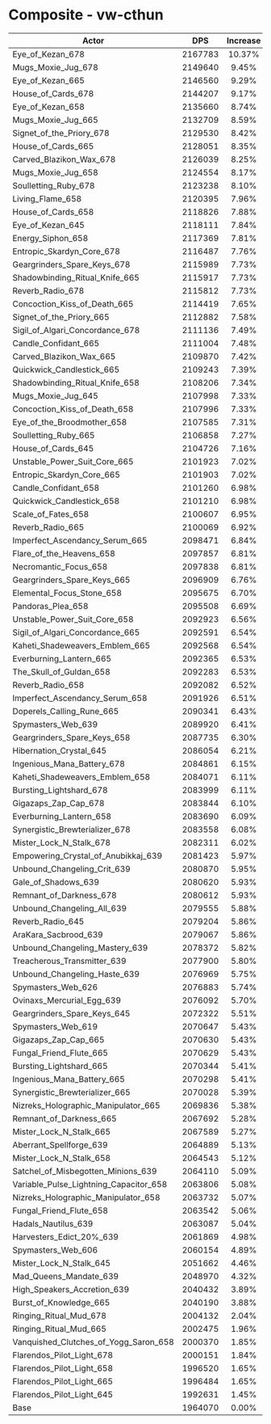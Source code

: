 # Composite - vw-cthun
| Actor | DPS | Increase |
|---|:---:|:---:|
|Eye_of_Kezan_678|2167783|10.37%|
|Mugs_Moxie_Jug_678|2149640|9.45%|
|Eye_of_Kezan_665|2146560|9.29%|
|House_of_Cards_678|2144207|9.17%|
|Eye_of_Kezan_658|2135660|8.74%|
|Mugs_Moxie_Jug_665|2132709|8.59%|
|Signet_of_the_Priory_678|2129530|8.42%|
|House_of_Cards_665|2128051|8.35%|
|Carved_Blazikon_Wax_678|2126039|8.25%|
|Mugs_Moxie_Jug_658|2124554|8.17%|
|Soulletting_Ruby_678|2123238|8.10%|
|Living_Flame_658|2120395|7.96%|
|House_of_Cards_658|2118826|7.88%|
|Eye_of_Kezan_645|2118111|7.84%|
|Energy_Siphon_658|2117369|7.81%|
|Entropic_Skardyn_Core_678|2116487|7.76%|
|Geargrinders_Spare_Keys_678|2115989|7.73%|
|Shadowbinding_Ritual_Knife_665|2115917|7.73%|
|Reverb_Radio_678|2115812|7.73%|
|Concoction_Kiss_of_Death_665|2114419|7.65%|
|Signet_of_the_Priory_665|2112882|7.58%|
|Sigil_of_Algari_Concordance_678|2111136|7.49%|
|Candle_Confidant_665|2111004|7.48%|
|Carved_Blazikon_Wax_665|2109870|7.42%|
|Quickwick_Candlestick_665|2109243|7.39%|
|Shadowbinding_Ritual_Knife_658|2108206|7.34%|
|Mugs_Moxie_Jug_645|2107998|7.33%|
|Concoction_Kiss_of_Death_658|2107996|7.33%|
|Eye_of_the_Broodmother_658|2107585|7.31%|
|Soulletting_Ruby_665|2106858|7.27%|
|House_of_Cards_645|2104726|7.16%|
|Unstable_Power_Suit_Core_665|2101923|7.02%|
|Entropic_Skardyn_Core_665|2101903|7.02%|
|Candle_Confidant_658|2101260|6.98%|
|Quickwick_Candlestick_658|2101210|6.98%|
|Scale_of_Fates_658|2100607|6.95%|
|Reverb_Radio_665|2100069|6.92%|
|Imperfect_Ascendancy_Serum_665|2098471|6.84%|
|Flare_of_the_Heavens_658|2097857|6.81%|
|Necromantic_Focus_658|2097838|6.81%|
|Geargrinders_Spare_Keys_665|2096909|6.76%|
|Elemental_Focus_Stone_658|2095675|6.70%|
|Pandoras_Plea_658|2095508|6.69%|
|Unstable_Power_Suit_Core_658|2092923|6.56%|
|Sigil_of_Algari_Concordance_665|2092591|6.54%|
|Kaheti_Shadeweavers_Emblem_665|2092568|6.54%|
|Everburning_Lantern_665|2092365|6.53%|
|The_Skull_of_Guldan_658|2092283|6.53%|
|Reverb_Radio_658|2092082|6.52%|
|Imperfect_Ascendancy_Serum_658|2091926|6.51%|
|Doperels_Calling_Rune_665|2090341|6.43%|
|Spymasters_Web_639|2089920|6.41%|
|Geargrinders_Spare_Keys_658|2087735|6.30%|
|Hibernation_Crystal_645|2086054|6.21%|
|Ingenious_Mana_Battery_678|2084861|6.15%|
|Kaheti_Shadeweavers_Emblem_658|2084071|6.11%|
|Bursting_Lightshard_678|2083999|6.11%|
|Gigazaps_Zap_Cap_678|2083844|6.10%|
|Everburning_Lantern_658|2083690|6.09%|
|Synergistic_Brewterializer_678|2083558|6.08%|
|Mister_Lock_N_Stalk_678|2082311|6.02%|
|Empowering_Crystal_of_Anubikkaj_639|2081423|5.97%|
|Unbound_Changeling_Crit_639|2080870|5.95%|
|Gale_of_Shadows_639|2080620|5.93%|
|Remnant_of_Darkness_678|2080612|5.93%|
|Unbound_Changeling_All_639|2079555|5.88%|
|Reverb_Radio_645|2079204|5.86%|
|AraKara_Sacbrood_639|2079067|5.86%|
|Unbound_Changeling_Mastery_639|2078372|5.82%|
|Treacherous_Transmitter_639|2077900|5.80%|
|Unbound_Changeling_Haste_639|2076969|5.75%|
|Spymasters_Web_626|2076883|5.74%|
|Ovinaxs_Mercurial_Egg_639|2076092|5.70%|
|Geargrinders_Spare_Keys_645|2072322|5.51%|
|Spymasters_Web_619|2070647|5.43%|
|Gigazaps_Zap_Cap_665|2070630|5.43%|
|Fungal_Friend_Flute_665|2070629|5.43%|
|Bursting_Lightshard_665|2070344|5.41%|
|Ingenious_Mana_Battery_665|2070298|5.41%|
|Synergistic_Brewterializer_665|2070028|5.39%|
|Nizreks_Holographic_Manipulator_665|2069836|5.38%|
|Remnant_of_Darkness_665|2067692|5.28%|
|Mister_Lock_N_Stalk_665|2067589|5.27%|
|Aberrant_Spellforge_639|2064889|5.13%|
|Mister_Lock_N_Stalk_658|2064543|5.12%|
|Satchel_of_Misbegotten_Minions_639|2064110|5.09%|
|Variable_Pulse_Lightning_Capacitor_658|2063806|5.08%|
|Nizreks_Holographic_Manipulator_658|2063732|5.07%|
|Fungal_Friend_Flute_658|2063542|5.06%|
|Hadals_Nautilus_639|2063087|5.04%|
|Harvesters_Edict_20%_639|2061869|4.98%|
|Spymasters_Web_606|2060154|4.89%|
|Mister_Lock_N_Stalk_645|2051662|4.46%|
|Mad_Queens_Mandate_639|2048970|4.32%|
|High_Speakers_Accretion_639|2040432|3.89%|
|Burst_of_Knowledge_665|2040190|3.88%|
|Ringing_Ritual_Mud_678|2004132|2.04%|
|Ringing_Ritual_Mud_665|2002475|1.96%|
|Vanquished_Clutches_of_Yogg_Saron_658|2000370|1.85%|
|Flarendos_Pilot_Light_678|2000151|1.84%|
|Flarendos_Pilot_Light_658|1996520|1.65%|
|Flarendos_Pilot_Light_665|1996484|1.65%|
|Flarendos_Pilot_Light_645|1992631|1.45%|
|Base|1964070|0.00%|
